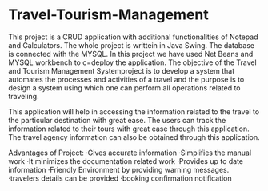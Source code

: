 # Travel-Tourism-Management
This project is a CRUD application with additional functionalities of Notepad and Calculators. The whole project is writtein in Java Swing. The database is connected with the MYSQL. In this project we have used Net Beans and MYSQL workbench to c=deploy the application.
The objective of the Travel and Tourism Management Systemproject is to develop a system that automates the processes and activities of a travel and the purpose is to design a system using which one can perform all operations related to traveling.

This application will help in accessing the information related to the travel to the particular destination with great ease. The users can track the information related to their tours with great ease through this application. The travel agency information can also be obtained through this application.

Advantages of Project:
·Gives accurate information
·Simplifies the manual work
·It minimizes the documentation related work
·Provides up to date information
·Friendly Environment by providing warning messages.
·travelers details can be provided
·booking confirmation notification
